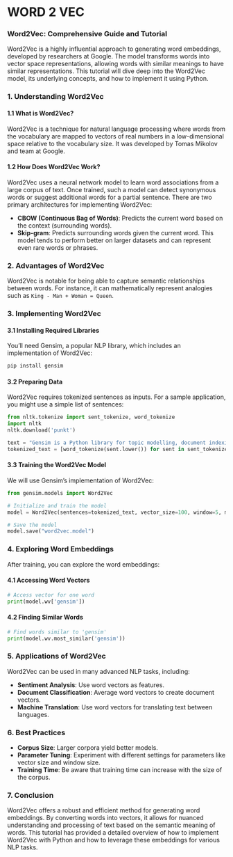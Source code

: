 # WORD 2 VEC

### Word2Vec: Comprehensive Guide and Tutorial

Word2Vec is a highly influential approach to generating word embeddings, developed by researchers at Google. The model transforms words into vector space representations, allowing words with similar meanings to have similar representations. This tutorial will dive deep into the Word2Vec model, its underlying concepts, and how to implement it using Python.

### 1. **Understanding Word2Vec**

#### **1.1 What is Word2Vec?**
Word2Vec is a technique for natural language processing where words from the vocabulary are mapped to vectors of real numbers in a low-dimensional space relative to the vocabulary size. It was developed by Tomas Mikolov and team at Google.

#### **1.2 How Does Word2Vec Work?**
Word2Vec uses a neural network model to learn word associations from a large corpus of text. Once trained, such a model can detect synonymous words or suggest additional words for a partial sentence. There are two primary architectures for implementing Word2Vec:

- **CBOW (Continuous Bag of Words)**: Predicts the current word based on the context (surrounding words).
- **Skip-gram**: Predicts surrounding words given the current word. This model tends to perform better on larger datasets and can represent even rare words or phrases.

### 2. **Advantages of Word2Vec**

Word2Vec is notable for being able to capture semantic relationships between words. For instance, it can mathematically represent analogies such as `King - Man + Woman = Queen`.

### 3. **Implementing Word2Vec**

#### **3.1 Installing Required Libraries**
You’ll need Gensim, a popular NLP library, which includes an implementation of Word2Vec:

```bash
pip install gensim
```

#### **3.2 Preparing Data**
Word2Vec requires tokenized sentences as inputs. For a sample application, you might use a simple list of sentences:

```python
from nltk.tokenize import sent_tokenize, word_tokenize
import nltk
nltk.download('punkt')

text = "Gensim is a Python library for topic modelling, document indexing and similarity retrieval with large corpora."
tokenized_text = [word_tokenize(sent.lower()) for sent in sent_tokenize(text)]
```

#### **3.3 Training the Word2Vec Model**
We will use Gensim’s implementation of Word2Vec:

```python
from gensim.models import Word2Vec

# Initialize and train the model
model = Word2Vec(sentences=tokenized_text, vector_size=100, window=5, min_count=1, workers=4)

# Save the model
model.save("word2vec.model")
```

### 4. **Exploring Word Embeddings**

After training, you can explore the word embeddings:

#### **4.1 Accessing Word Vectors**
```python
# Access vector for one word
print(model.wv['gensim'])
```

#### **4.2 Finding Similar Words**
```python
# Find words similar to 'gensim'
print(model.wv.most_similar('gensim'))
```

### 5. **Applications of Word2Vec**

Word2Vec can be used in many advanced NLP tasks, including:
- **Sentiment Analysis**: Use word vectors as features.
- **Document Classification**: Average word vectors to create document vectors.
- **Machine Translation**: Use word vectors for translating text between languages.

### 6. **Best Practices**

- **Corpus Size**: Larger corpora yield better models.
- **Parameter Tuning**: Experiment with different settings for parameters like vector size and window size.
- **Training Time**: Be aware that training time can increase with the size of the corpus.

### 7. **Conclusion**

Word2Vec offers a robust and efficient method for generating word embeddings. By converting words into vectors, it allows for nuanced understanding and processing of text based on the semantic meaning of words. This tutorial has provided a detailed overview of how to implement Word2Vec with Python and how to leverage these embeddings for various NLP tasks.
